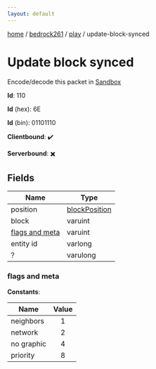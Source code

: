 ```yaml
---
layout: default
---
```


[home](/)  /  [bedrock261](/protocol/bedrock261)  /  [play](/protocol/bedrock261/play)  /  update-block-synced

# Update block synced

Encode/decode this packet in [Sandbox](../../../sandbox/bedrock261#Play.UpdateBlockSynced)

**Id**: 110

**Id** (hex): 6E

**Id** (bin): 01101110

**Clientbound**: ✔️

**Serverbound**: ✖️

## Fields

Name | Type
---|---
position | [blockPosition](/protocol/bedrock261/types/block-position)
block | varuint
[flags and meta](#flags-and-meta) | varuint
entity id | varlong
? | varulong

### flags and meta

**Constants**:

Name | Value
---|:---:
neighbors | 1
network | 2
no graphic | 4
priority | 8
